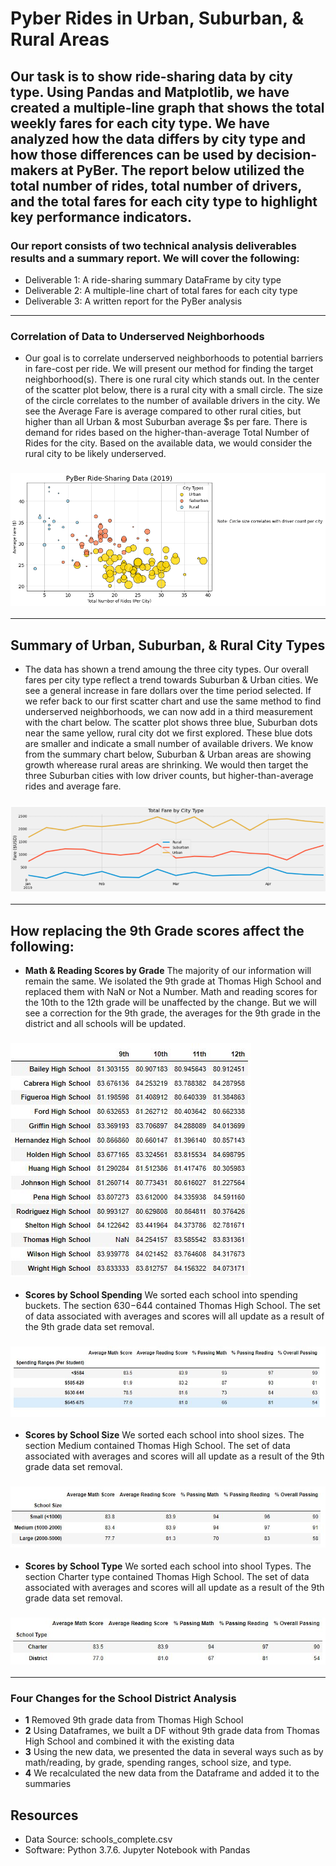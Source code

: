 # Pyber Rides in Urban, Suburban, & Rural Areas

## Our task is to show ride-sharing data by city type. Using Pandas and Matplotlib, we have created a multiple-line graph that shows the total weekly fares for each city type. We have analyzed how the data differs by city type and how those differences can be used by decision-makers at PyBer. The report below utilized the total number of rides, total number of drivers, and the total fares for each city type to highlight key performance indicators.  

### Our report consists of two technical analysis deliverables results and a summary report. We will cover the following:

  - Deliverable 1: A ride-sharing summary DataFrame by city type
  - Deliverable 2: A multiple-line chart of total fares for each city type
  - Deliverable 3: A written report for the PyBer analysis
---
### Correlation of Data to Underserved Neighborhoods 
 -  Our goal is to correlate underserved neighborhoods to potential barriers in fare-cost per ride. We will present our method for finding the target neighborhood(s). There is one rural city which stands out. In the center of the scatter plot below, there is a rural city with a small circle. The size of the circle correlates to the number of available drivers in the city. We see the Average Fare is average compared to other rural cities, but higher than all Urban & most Suburban average $s per fare. There is demand for rides based on the higher-than-average Total Number of Rides for the city. Based on the available data, we would consider the rural city to be likely underserved. 
### ![Fig1 Edit for Challenge](https://github.com/ScottyMacCVC/PyBer_Analysis/blob/main/Resources/Fig1%20-%20Edit%20for%20Challenge.png)
---

## Summary of Urban, Suburban, & Rural City Types
  - The data has shown a trend amoung the three city types. Our overall fares per city type reflect a trend towards Suburban & Urban cities. We see a general increase in fare dollars over the time period selected. If we refer back to our first scatter chart and use the same method to find underserved neighborhoods, we can now add in a third measurement with the chart below. The scatter plot shows three blue, Suburban dots near the same yellow, rural city dot we first explored. These blue dots are smaller and indicate a small number of available drivers. We know from the summary chart below, Suburban & Urban areas are showing growth wherease rural areas are shrinking. We would then target the three Suburban cities with low driver counts, but higher-than-average rides and average fare. 
### ![PyBer_fare_summary](https://github.com/ScottyMacCVC/PyBer_Analysis/blob/main/analysis/PyBer_fare_summary.PNG)
---

## How replacing the 9th Grade scores affect the following:
   - **Math & Reading Scores by Grade** The majority of our information will remain the same. We isolated the 9th grade at Thomas High School and replaced them with NaN or Not a Number. Math and reading scores for the 10th to the 12th grade will be unaffected by the change. But we will see a correction for the 9th grade, the averages for the 9th grade in the district and all schools will be updated.  
### ![Math and reading scores by grade](https://github.com/ScottyMacCVC/School_District_Analysis/blob/main/Resources/Math%20and%20reading%20scores%20by%20grade.JPG)
  - **Scores by School Spending** We sorted each school into spending buckets. The section $630-$644 contained Thomas High School. The set of data associated with averages and scores will all update as a result of the 9th grade data set removal. 
### ![District Scores & Percentages by Spending Ranges](https://github.com/ScottyMacCVC/School_District_Analysis/blob/main/Resources/District%20Scores%20%26%20Percentages%20by%20Spending%20Ranges.JPG)
  - **Scores by School Size** We sorted each school into shool sizes. The section Medium contained Thomas High School. The set of data associated with averages and scores will all update as a result of the 9th grade data set removal. 
### ![District Scores & Percentages by School Size](https://github.com/ScottyMacCVC/School_District_Analysis/blob/main/Resources/District%20Scores%20%26%20Percentages%20by%20School%20Size.JPG) 
  - **Scores by School Type** We sorted each school into shool Types. The section Charter type contained Thomas High School. The set of data associated with averages and scores will all update as a result of the 9th grade data set removal. 
### ![District Scores & Percentages by School Type](https://github.com/ScottyMacCVC/School_District_Analysis/blob/main/Resources/District%20Scores%20%26%20Percentages%20by%20School%20Type.JPG) 

---
### Four Changes for the School District Analysis
- **1** Removed 9th grade data from Thomas High School 
- **2** Using Dataframes, we built a DF without 9th grade data from Thomas High School and combined it with the existing data 
- **3** Using the new data, we presented the data in several ways such as by math/reading, by grade, spending ranges, school size, and type. 
- **4** We recalculated the new data from the Dataframe and added it to the summaries


## Resources
- Data Source: schools_complete.csv
- Software: Python 3.7.6. Jupyter Notebook with Pandas
